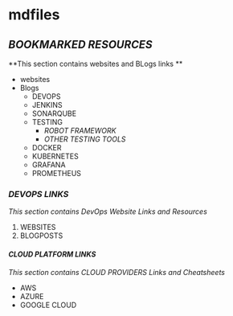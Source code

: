 # mdfiles

## *BOOKMARKED RESOURCES* 
**This section contains websites and BLogs links  **
* websites
* Blogs
  * DEVOPS
  * JENKINS
  * SONARQUBE
  * TESTING
    * _ROBOT FRAMEWORK_
    * _OTHER TESTING TOOLS_
  * DOCKER
  * KUBERNETES
  * GRAFANA
  * PROMETHEUS



### *DEVOPS LINKS*
*This section contains DevOps Website Links and Resources*
1. WEBSITES
1. BLOGPOSTS


#### *CLOUD PLATFORM LINKS*
*This section contains CLOUD PROVIDERS Links and Cheatsheets*
* AWS
* AZURE
* GOOGLE CLOUD